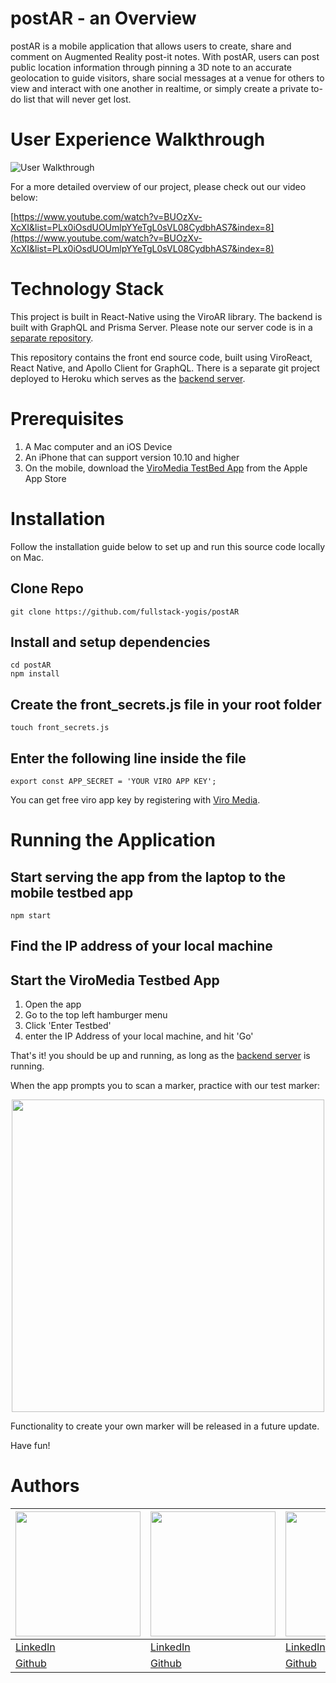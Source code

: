 # postAR - an Overview

postAR is a mobile application that allows users to create, share and comment on Augmented Reality post-it notes. With postAR, users can post public location information through pinning a 3D note to an accurate geolocation to guide visitors, share social messages at a venue for others to view and interact with one another in realtime, or simply create a private to-do list that will never get lost.

# User Experience Walkthrough

![User Walkthrough](https://i.imgur.com/f6y62zN.jpg)

For a more detailed overview of our project, please check out our video below:

[https://www.youtube.com/watch?v=BUOzXv-XcXI&list=PLx0iOsdUOUmlpYYeTgL0sVL08CydbhAS7&index=8](https://www.youtube.com/watch?v=BUOzXv-XcXI&list=PLx0iOsdUOUmlpYYeTgL0sVL08CydbhAS7&index=8)

# Technology Stack

This project is built in React-Native using the ViroAR library. The backend is built with GraphQL and Prisma Server. Please note our server code is in a [separate repository](https://github.com/fullstack-yogis/postAR-Server).

This repository contains the front end source code, built using ViroReact, React Native, and Apollo Client for GraphQL. There is a separate git project deployed to Heroku which serves as the [backend server](https://github.com/fullstack-yogis/postAR-Server).

# Prerequisites

1. A Mac computer and an iOS Device
2. An iPhone that can support version 10.10 and higher
3. On the mobile, download the [ViroMedia TestBed App](https://itunes.apple.com/us/app/viro-media/id1163100576?mt=8) from the Apple App Store

# Installation

Follow the installation guide below to set up and run this source code locally on Mac.

## Clone Repo

```
git clone https://github.com/fullstack-yogis/postAR
```

## Install and setup dependencies

```
cd postAR
npm install
```

## Create the front_secrets.js file in your root folder

```
touch front_secrets.js
```

## Enter the following line inside the file

```
export const APP_SECRET = 'YOUR VIRO APP KEY';
```

You can get free viro app key by registering with [Viro Media](https://viromedia.com/).

# Running the Application

## Start serving the app from the laptop to the mobile testbed app

```
npm start
```

## Find the IP address of your local machine

## Start the ViroMedia Testbed App

1. Open the app
2. Go to the top left hamburger menu
3. Click 'Enter Testbed'
4. enter the IP Address of your local machine, and hit 'Go'

That's it! you should be up and running, as long as the [backend server](https://github.com/fullstack-yogis/postAR-Server) is running.

When the app prompts you to scan a marker, practice with our test marker:

<p align="center">
  <img src='https://i.imgur.com/rBqbbvs.jpg' width=500 height=500>
 </p>

Functionality to create your own marker will be released in a future update.

Have fun!

# Authors

|<img src='https://i.imgur.com/mTikvuk.jpg' width=200 height=200>| <img src='https://i.imgur.com/GKrKYyt.jpg' width=200 height=200>| <img src='https://i.imgur.com/nSi4ZqS.jpg' width=200 height=200>| <img src='https://i.imgur.com/FY6Rn4r.jpg' width=200 height=200>|
|----------------------------------------------------------------|-----------------------------------------------------------------|-----------------------------------------------------------------|-----------------------------------------------------------------|
|[LinkedIn](https://linkedin.com/in/qionghelenzhang)|[LinkedIn](https://linkedin.com/in/jesse-brian-shapiro)|[LinkedIn](https://linkedin.com/in/rushilshakya)|[LinkedIn](https://linkedin.com/in/wongtonyb)
|[Github](https://github.com/helenqiongzhang)|[Github](https://github.com/jesse-shapiro)|[Github](https://github.com/rushilshakya)|[Github](https://github.com/wongtonyb)|

